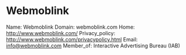 
# Webmoblink

Name: Webmoblink
Domain: webmoblink.com
Home: http://www.webmoblink.com/
Privacy_policy: http://www.webmoblink.com/privacypolicy.html
Email: info@webmoblink.com
Member_of: Interactive Advertising Bureau (IAB)
